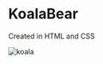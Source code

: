 # KoalaBear

Created in HTML and CSS

![koala](https://user-images.githubusercontent.com/46283569/65375438-959b6780-dc8d-11e9-89cf-22c29517a2b3.JPG)
